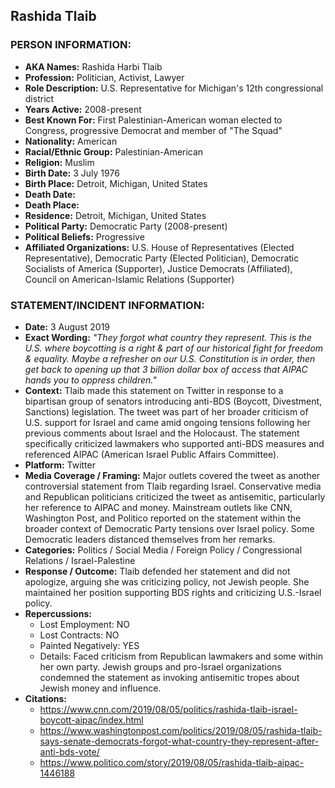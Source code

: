 ## Rashida Tlaib

### PERSON INFORMATION:
- **AKA Names:** Rashida Harbi Tlaib
- **Profession:** Politician, Activist, Lawyer
- **Role Description:** U.S. Representative for Michigan's 12th congressional district
- **Years Active:** 2008-present
- **Best Known For:** First Palestinian-American woman elected to Congress, progressive Democrat and member of "The Squad"
- **Nationality:** American
- **Racial/Ethnic Group:** Palestinian-American
- **Religion:** Muslim
- **Birth Date:** 3 July 1976
- **Birth Place:** Detroit, Michigan, United States
- **Death Date:** 
- **Death Place:** 
- **Residence:** Detroit, Michigan, United States
- **Political Party:** Democratic Party (2008-present)
- **Political Beliefs:** Progressive
- **Affiliated Organizations:** U.S. House of Representatives (Elected Representative), Democratic Party (Elected Politician), Democratic Socialists of America (Supporter), Justice Democrats (Affiliated), Council on American-Islamic Relations (Supporter)

### STATEMENT/INCIDENT INFORMATION:
- **Date:** 3 August 2019
- **Exact Wording:** *"They forgot what country they represent. This is the U.S. where boycotting is a right & part of our historical fight for freedom & equality. Maybe a refresher on our U.S. Constitution is in order, then get back to opening up that 3 billion dollar box of access that AIPAC hands you to oppress children."*
- **Context:** Tlaib made this statement on Twitter in response to a bipartisan group of senators introducing anti-BDS (Boycott, Divestment, Sanctions) legislation. The tweet was part of her broader criticism of U.S. support for Israel and came amid ongoing tensions following her previous comments about Israel and the Holocaust. The statement specifically criticized lawmakers who supported anti-BDS measures and referenced AIPAC (American Israel Public Affairs Committee).
- **Platform:** Twitter
- **Media Coverage / Framing:** Major outlets covered the tweet as another controversial statement from Tlaib regarding Israel. Conservative media and Republican politicians criticized the tweet as antisemitic, particularly her reference to AIPAC and money. Mainstream outlets like CNN, Washington Post, and Politico reported on the statement within the broader context of Democratic Party tensions over Israel policy. Some Democratic leaders distanced themselves from her remarks.
- **Categories:** Politics / Social Media / Foreign Policy / Congressional Relations / Israel-Palestine
- **Response / Outcome:** Tlaib defended her statement and did not apologize, arguing she was criticizing policy, not Jewish people. She maintained her position supporting BDS rights and criticizing U.S.-Israel policy.
- **Repercussions:**
  - Lost Employment: NO
  - Lost Contracts: NO
  - Painted Negatively: YES
  - Details: Faced criticism from Republican lawmakers and some within her own party. Jewish groups and pro-Israel organizations condemned the statement as invoking antisemitic tropes about Jewish money and influence.
- **Citations:** 
  - https://www.cnn.com/2019/08/05/politics/rashida-tlaib-israel-boycott-aipac/index.html
  - https://www.washingtonpost.com/politics/2019/08/05/rashida-tlaib-says-senate-democrats-forgot-what-country-they-represent-after-anti-bds-vote/
  - https://www.politico.com/story/2019/08/05/rashida-tlaib-aipac-1446188